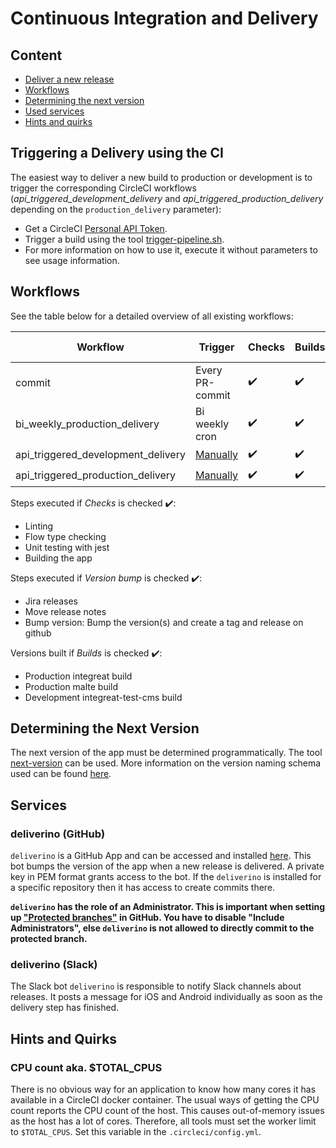 # Continuous Integration and Delivery
## Content
* [Deliver a new release](#triggering-a-delivery-using-the-ci)
* [Workflows](#workflows)
* [Determining the next version](#determining-the-next-version)
* [Used services](#services)
* [Hints and quirks](#hints-and-quirks)

## Triggering a Delivery using the CI

The easiest way to deliver a new build to production or development is to trigger the corresponding CircleCI workflows
(*api_triggered_development_delivery* and *api_triggered_production_delivery* depending on the `production_delivery` parameter):

* Get a CircleCI [Personal API Token](https://circleci.com/docs/2.0/managing-pi-tokens/).
* Trigger a build using the tool [trigger-pipeline.sh](../.circleci/trigger-pipeline).
* For more information on how to use it, execute it without parameters to see usage information.

## Workflows

See the table below for a detailed overview of all existing workflows:

|Workflow|Trigger|Checks|Builds|Bump version|Delivery|
|---|---|---|---|---|---|
|commit|Every PR-commit|:heavy_check_mark:|:heavy_check_mark:|:x:|Development (develop only)|
|bi_weekly_production_delivery|Bi weekly cron|:heavy_check_mark:|:heavy_check_mark:|:heavy_check_mark:|Production|
|api_triggered_development_delivery|[Manually](#triggering-a-delivery-using-the-ci)|:heavy_check_mark:|:heavy_check_mark:|:x:|Development|
|api_triggered_production_delivery|[Manually](#triggering-a-delivery-using-the-ci)|:heavy_check_mark:|:heavy_check_mark:|:heavy_check_mark:|Production|

Steps executed if *Checks* is checked :heavy_check_mark::
* Linting
* Flow type checking
* Unit testing with jest
* Building the app

Steps executed if *Version bump* is checked :heavy_check_mark::
* Jira releases
* Move release notes
* Bump version: Bump the version(s) and create a tag and release on github

Versions built if *Builds* is checked :heavy_check_mark::
* Production integreat build
* Production malte build
* Development integreat-test-cms build

## Determining the Next Version

The next version of the app must be determined programmatically. The tool [next-version](../tools/next-version) can be used.
More information on the version naming schema used can be found [here](01-conventions.md#versioning).

## Services

### deliverino (GitHub)

`deliverino` is a GitHub App and can be accessed and installed [here](https://github.com/apps/deliverino). This bot bumps the version of the app when a new release is delivered.
A private key in PEM format grants access to the bot. If the `deliverino` is installed for a specific repository then it has access to create commits there.

**`deliverino` has the role of an Administrator. This is important when setting up ["Protected branches"](https://help.github.com/en/github/administering-a-repository/about-branch-restrictions) in GitHub. You have to disable "Include Administrators", else `deliverino` is not allowed to directly commit to the protected branch.**

### deliverino (Slack)

The Slack bot `deliverino` is responsible to notify Slack channels about releases. It posts a message for iOS and Android individually as soon as the delivery step has finished.

## Hints and Quirks

### CPU count aka. $TOTAL_CPUS

There is no obvious way for an application to know how many cores it has available in a CircleCI docker container. The usual ways of getting the CPU count reports the CPU count of the host. This causes out-of-memory issues as the host has a lot of cores.
Therefore, all tools must set the worker limit to `$TOTAL_CPUS`. Set this variable in the `.circleci/config.yml`.
